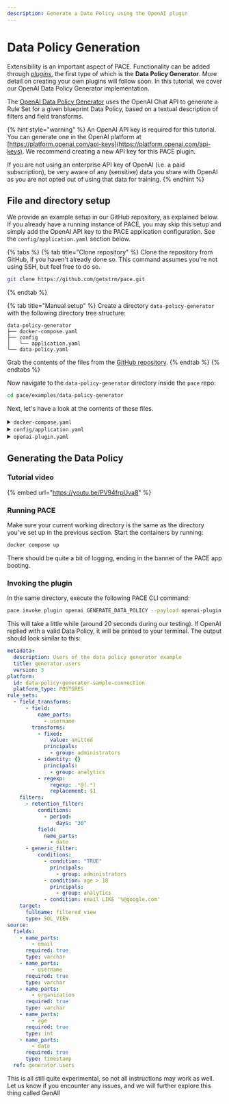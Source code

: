 ```yaml
---
description: Generate a Data Policy using the OpenAI plugin
---
```


# Data Policy Generation

Extensibility is an important aspect of PACE. Functionality can be added through [_plugins_](../plugins/definition.md), the first type of which is the **Data Policy Generator**. More detail on creating your own plugins will follow soon. In this tutorial, we cover our OpenAI Data Policy Generator implementation.

The [OpenAI Data Policy Generator](../plugins/built-in/openai.md) uses the OpenAI Chat API to generate a Rule Set for a given blueprint Data Policy, based on a textual description of filters and field transforms.

{% hint style="warning" %}
An OpenAI API key is required for this tutorial. You can generate one in the OpenAI platform at [https://platform.openai.com/api-keys](https://platform.openai.com/api-keys). We recommend creating a new API key for this PACE plugin.&#x20;

If you are not using an enterprise API key of OpenAI (i.e. a paid subscription), be very aware of any (sensitive) data you share with OpenAI as you are not opted out of using that data for training.&#x20;
{% endhint %}

## File and directory setup

We provide an example setup in our GitHub repository, as explained below. If you already have a running instance of PACE, you may skip this setup and simply add the OpenAI API key to the PACE application configuration. See the `config/application.yaml` section below.

{% tabs %}
{% tab title="Clone repository" %}
Clone the repository from GitHub, if you haven't already done so. This command assumes you're not using SSH, but feel free to do so.

```bash
git clone https://github.com/getstrm/pace.git
```
{% endtab %}

{% tab title="Manual setup" %}
Create a directory `data-policy-generator` with the following directory tree structure:

```
data-policy-generator
├── docker-compose.yaml
├── config
│   └── application.yaml
└── data-policy.yaml
```

Grab the contents of the files from the [GitHub repository](https://github.com/getstrm/pace/tree/alpha/examples/data-policy-generator).
{% endtab %}
{% endtabs %}

Now navigate to the `data-policy-generator` directory inside the `pace` repo:

```bash
cd pace/examples/data-policy-generator
```

Next, let's have a look at the contents of these files.

<details>

<summary><code>docker-compose.yaml</code></summary>

The compose file defines three services:

* **pace\_app** with the [ports](../../examples/detokenization/docker-compose.yaml#L41) for all different interfaces exposed to the host:
  * `9090` -> Envoy JSON / gRPC REST Transcoding proxy.
  * `50051` -> gRPC.
  * `8080` -> Spring Boot Actuator.
* **postgres\_pace** acts as the persistent layer for PACE to store its Data Policies.
  * Available under `localhost:5432` on your machine.

</details>

<details>

<summary><code>config/application.yaml</code></summary>

This is the Spring Boot application configuration, which specifies the PACE database connection, and the OpenAI API key.

```yaml
spring:
  datasource:
    url: jdbc:postgresql://postgres_pace:5432/pace
    hikari:
      username: pace
      password: pace
      schema: public

app:
  plugins:
    openai:
      enabled: true
      api-key: "put-your-api-key-here"
      # default model, or use the gpt-4-1106-preview model if you have access
      model: "gpt-3.5-turbo"
```

Make sure to set a valid API key, which you can generate at [https://platform.openai.com/api-keys](https://platform.openai.com/api-keys).

</details>

<details>

<summary><code>openai-plugin.yaml</code></summary>

This file contains the blueprint Data Policy and the textual instructions we'll use to generate a Rule Set using the OpenAI Data Policy Generator plugin. Feel free to modify it to your own liking.

</details>

## Generating the Data Policy

### Tutorial video

{% embed url="https://youtu.be/PV94frpUva8" %}

### Running PACE

Make sure your current working directory is the same as the directory you've set up in the previous section. Start the containers by running:

```bash
docker compose up
```

There should be quite a bit of logging, ending in the banner of the PACE app booting.

### Invoking the plugin

In the same directory, execute the following PACE CLI command:

```bash
pace invoke plugin openai GENERATE_DATA_POLICY --payload openai-plugin.yaml
```

This will take a little while (around 20 seconds during our testing). If OpenAI replied with a valid Data Policy, it will be printed to your terminal. The output should look similar to this:

```yaml
metadata:
  description: Users of the data policy generator example
  title: generator.users
  version: 3
platform:
  id: data-policy-generator-sample-connection
  platform_type: POSTGRES
rule_sets:
  - field_transforms:
      - field:
          name_parts:
            - username
        transforms:
          - fixed:
              value: omitted
            principals:
              - group: administrators
          - identity: {}
            principals:
              - group: analytics
          - regexp:
              regexp: .*@(.*)
              replacement: $1
    filters:
      - retention_filter:
          conditions:
            - period:
                days: "30"
          field:
            name_parts:
              - date
      - generic_filter:
          conditions:
            - condition: "TRUE"
              principals:
                - group: administrators
            - condition: age > 18
              principals:
                - group: analytics
            - condition: email LIKE '%@google.com'
    target:
      fullname: filtered_view
      type: SQL_VIEW
source:
  fields:
    - name_parts:
        - email
      required: true
      type: varchar
    - name_parts:
        - username
      required: true
      type: varchar
    - name_parts:
        - organization
      required: true
      type: varchar
    - name_parts:
        - age
      required: true
      type: int
    - name_parts:
        - date
      required: true
      type: timestamp
  ref: generator.users
```

This is all still quite experimental, so not all instructions may work as well. Let us know if you encounter any issues, and we will further explore this thing called GenAI!
